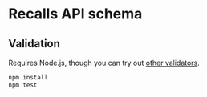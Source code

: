 # Recalls API schema

## Validation

Requires Node.js, though you can try out [other validators](https://json-schema.org/implementations.html#validators).

```sh
npm install
npm test
```
